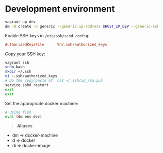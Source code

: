 # Development environment
```sh
vagrant up dev
dm -D create -d generic --generic-ip-address $HOST_IP_DEV --generic-ssh-user vagrant --generic-ssh-key ~/.vagrant.d/insecure_private_key dev
```

Enable SSH keys in `/etc/ssh/sshd_config`:
```ini
AuthorizedKeysFile      %h/.ssh/authorized_keys
```

Copy your SSH key:
```sh
vagrant ssh
sudo bash
mkdir ~/.ssh
vi ~.ssh/authorized_keys
# Do the copy/paste of `cat ~/.ssh/id_rsa.pub`
service sshd restart
exit
exit
```

Set the appropriate docker machine:
```sh
# Using fish
eval (dm env dev)
```

> **Aliases**
  + dm => docker-machine
  + d => docker
  + di => docker-image
